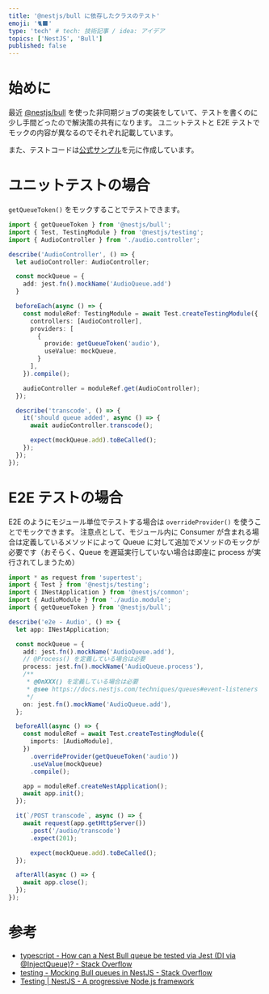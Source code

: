 ```yaml
---
title: '@nestjs/bull に依存したクラスのテスト'
emoji: '🐈‍⬛'
type: 'tech' # tech: 技術記事 / idea: アイデア
topics: ['NestJS', 'Bull']
published: false
---
```


# 始めに

最近 [@nestjs/bull](https://github.com/nestjs/bull) を使った非同期ジョブの実装をしていて、テストを書くのに少し手間どったので解決策の共有になります。
ユニットテストと E2E テストでモックの内容が異なるのでそれぞれ記載しています。

また、テストコードは[公式サンプル](https://github.com/nestjs/nest/tree/master/sample/26-queues)を元に作成しています。

# ユニットテストの場合

`getQueueToken()` をモックすることでテストできます。

```ts:audio.controller.spec.ts
import { getQueueToken } from '@nestjs/bull';
import { Test, TestingModule } from '@nestjs/testing';
import { AudioController } from './audio.controller';

describe('AudioController', () => {
  let audioController: AudioController;

  const mockQueue = {
    add: jest.fn().mockName('AudioQueue.add')
  }

  beforeEach(async () => {
    const moduleRef: TestingModule = await Test.createTestingModule({
      controllers: [AudioController],
      providers: [
        {
          provide: getQueueToken('audio'),
          useValue: mockQueue,
        }
      ],
    }).compile();

    audioController = moduleRef.get(AudioController);
  });

  describe('transcode', () => {
    it('should queue added', async () => {
      await audioController.transcode();

      expect(mockQueue.add).toBeCalled();
    });
  });
});
```

# E2E テストの場合

E2E のようにモジュール単位でテストする場合は `overrideProvider()` を使うことでモックできます。
注意点として、モジュール内に Consumer が含まれる場合は定義しているメソッドによって Queue に対して追加でメソッドのモックが必要です（おそらく、Queue を遅延実行していない場合は即座に process が実行されてしまうため）

```ts:audio.e2e.spec.ts
import * as request from 'supertest';
import { Test } from '@nestjs/testing';
import { INestApplication } from '@nestjs/common';
import { AudioModule } from './audio.module';
import { getQueueToken } from '@nestjs/bull';

describe('e2e - Audio', () => {
  let app: INestApplication;

  const mockQueue = {
    add: jest.fn().mockName('AudioQueue.add'),
    // @Process() を定義している場合は必要
    process: jest.fn().mockName('AudioQueue.process'),
    /**
     * @OnXXX() を定義している場合は必要
     * @see https://docs.nestjs.com/techniques/queues#event-listeners
     */
    on: jest.fn().mockName('AudioQueue.add'),
  };

  beforeAll(async () => {
    const moduleRef = await Test.createTestingModule({
      imports: [AudioModule],
    })
      .overrideProvider(getQueueToken('audio'))
      .useValue(mockQueue)
      .compile();

    app = moduleRef.createNestApplication();
    await app.init();
  });

  it(`/POST transcode`, async () => {
    await request(app.getHttpServer())
      .post('/audio/transcode')
      .expect(201);

      expect(mockQueue.add).toBeCalled();
  });

  afterAll(async () => {
    await app.close();
  });
});
```

# 参考

- [typescript - How can a Nest Bull queue be tested via Jest (DI via @InjectQueue)? - Stack Overflow](https://stackoverflow.com/questions/68214492/how-can-a-nest-bull-queue-be-tested-via-jest-di-via-injectqueue)
- [testing - Mocking Bull queues in NestJS - Stack Overflow](https://stackoverflow.com/questions/70563784/mocking-bull-queues-in-nestjs)
- [Testing | NestJS - A progressive Node.js framework](https://docs.nestjs.com/fundamentals/testing)
